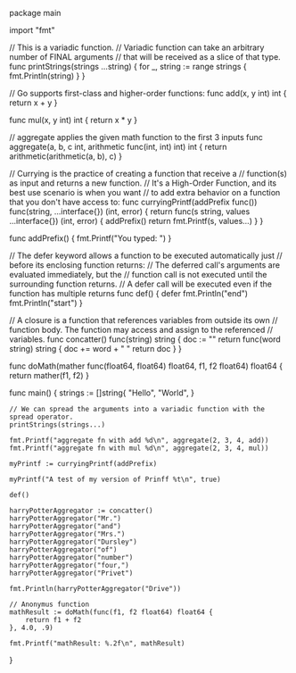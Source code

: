 package main

import "fmt"

// This is a variadic function.
// Variadic function can take an arbitrary number of FINAL arguments
// that will be received as a slice of that type.
func printStrings(strings ...string) {
	for _, string := range strings {
		fmt.Println(string)
	}
}

// Go supports first-class and higher-order functions:
func add(x, y int) int {
	return x + y
}

func mul(x, y int) int {
	return x * y
}

// aggregate applies the given math function to the first 3 inputs
func aggregate(a, b, c int, arithmetic func(int, int) int) int {
	return arithmetic(arithmetic(a, b), c)
}

// Currying is the practice of creating a function that receive a
// function(s) as input and returns a new function.
// It's a High-Order Function, and its best use scenario is when you want
// to add extra behavior on a function that you don't have access to:
func curryingPrintf(addPrefix func()) func(string, ...interface{}) (int, error) {
	return func(s string, values ...interface{}) (int, error) {
		addPrefix()
		return fmt.Printf(s, values...)
	}
}

func addPrefix() {
	fmt.Printf("You typed: ")
}

// The defer keyword allows a function to be executed automatically just
// before its enclosing function returns:
// The deferred call's arguments are evaluated immediately, but the
// function call is not executed until the surrounding function returns.
// A defer call will be executed even if the function has multiple returns
func def() {
	defer fmt.Println("end")
	fmt.Println("start")
}

// A closure is a function that references variables from outside its own
// function body. The function may access and assign to the referenced
// variables.
func concatter() func(string) string {
	doc := ""
	return func(word string) string {
		doc += word + " "
		return doc
	}
}

func doMath(mather func(float64, float64) float64, f1, f2 float64) float64 {
	return mather(f1, f2)
}

func main() {
	strings := []string{
		"Hello",
		"World",
	}

	// We can spread the arguments into a variadic function with the spread operator.
	printStrings(strings...)

	fmt.Printf("aggregate fn with add %d\n", aggregate(2, 3, 4, add))
	fmt.Printf("aggregate fn with mul %d\n", aggregate(2, 3, 4, mul))

	myPrintf := curryingPrintf(addPrefix)

	myPrintf("A test of my version of Prinff %t\n", true)

	def()

	harryPotterAggregator := concatter()
	harryPotterAggregator("Mr.")
	harryPotterAggregator("and")
	harryPotterAggregator("Mrs.")
	harryPotterAggregator("Dursley")
	harryPotterAggregator("of")
	harryPotterAggregator("number")
	harryPotterAggregator("four,")
	harryPotterAggregator("Privet")

	fmt.Println(harryPotterAggregator("Drive"))

	// Anonymus function
	mathResult := doMath(func(f1, f2 float64) float64 {
		return f1 + f2
	}, 4.0, .9)

	fmt.Printf("mathResult: %.2f\n", mathResult)
}
